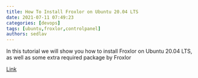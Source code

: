 ```yaml
---
title: How To Install Froxlor on Ubuntu 20.04 LTS 
date: 2021-07-11 07:49:23
categories: [devops]
tags: [ubuntu,froxlor,controlpanel]
authors: sedlav
---
```


In this tutorial we will show you how to install Froxlor on Ubuntu 20.04 LTS, as well as some extra required package by Froxlor

[Link](https://idroot.us/install-froxlor-ubuntu-20-04/)

